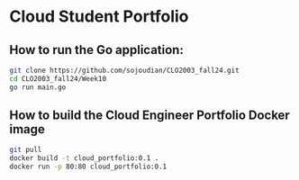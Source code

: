 # Cloud Student Portfolio

## How to run the Go application:

```bash
git clone https://github.com/sojoudian/CLO2003_fall24.git
cd CLO2003_fall24/Week10
go run main.go
```

## How to build the Cloud Engineer Portfolio Docker image
```bash
git pull
docker build -t cloud_portfolio:0.1 .
docker run -p 80:80 cloud_portfolio:0.1
```
